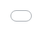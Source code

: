 ```yaml
---
layout: splash
permalink: "/cv/"
title: "CV"
---
```


<iframe src="/assets/pdfjs/web/viewer.html?file=/assets/pdf/cv_sangjoonlee.pdf#page=1&pagemode=none" style="position:fixed; top:0; left:0; bottom:0; right:0; width:100%; height:100%; border:none; margin:0; padding:0; overflow:hidden; z-index:999999;" id="cvframe">
    Your browser doesn't support iframes
</iframe>

<style type="text/css">
html, body {
  height: 100%;
  margin: 0;
  display: flex; /* Enable flexbox on body */
  flex-direction: column; /* Align items vertically */
}

#cvframe {
  flex-grow: 1; /* Allow div to expand to fill remaining space */
}
</style>